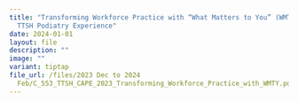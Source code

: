 ```yaml
---
title: "Transforming Workforce Practice with “What Matters to You” (WMTY): A
  TTSH Podiatry Experience"
date: 2024-01-01
layout: file
description: ""
image: ""
variant: tiptap
file_url: /files/2023 Dec to 2024
  Feb/C_553_TTSH_CAPE_2023_Transforming_Workforce_Practice_with_WMTY.pdf
---
```

